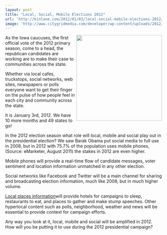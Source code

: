 ```yaml
---
layout: post
title: "Local, Social, Mobile Elections 2012"
url: 'http://kinlane.com/2012/01/03/local-social-mobile-elections-2012/'
image: 'http://www.citygridmedia.com/developer/wp-content/uploads/2012/01/iowa-caucus-2012-300x281.jpg'
---
```


<img title="iowa-caucus-2012" src="http://www.citygridmedia.com/developer/wp-content/uploads/2012/01/iowa-caucus-2012-300x281.jpg" alt="" width="275" align="right" />As the Iowa caucuses, the first official vote of the 2012 primary season, come to a head, the republican candidates are working are to make their case to communities across the state.

Whether via local cafes, truckstops, social networks, web sites, newspapers or polls everyone want to get their finger on the pulse of how people feel in each city and community across the state.

It is January 3rd, 2012. We have 10 more months and 49 states to go!

In the 2012 election season what role will local, mobile and social play out in the presidential election? We saw Barak Obama put social media to full use in 2008, but in 2012 with 75.7% of the population uses mobile phones, (Source: eMarketer, August 2011) the stakes in 2012 are even higher.

Mobile phones will provide a real-time flow of candidate messages, voter sentiment and location information unmatched in any other election.

Social networks like Facebook and Twitter will be a main channel for sharing and broadcasting election information, much like 2008, but in much higher volume.

[Local places information][1]will provide hotels for campaigns to sleep, restaurants to eat, and places to gather and make stump speeches. Other hyperlocal content such as polls, neighborhood, weather and news will be essential to provide context for campaign efforts.

Any way you look at it, local, mobile and social will be amplified in 2012. How will you be putting it to use during the 2012 presidential campaign?

   [1]: http://docs.citygridmedia.com/display/citygridv2/Content%20by%20CityGrid (local places information)
